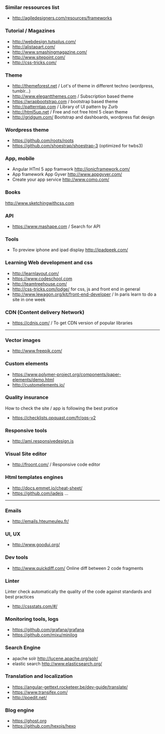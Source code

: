### Similar ressources list 

* http://agiledesigners.com/resources/frameworks

### Tutorial / Magazines

* http://webdesign.tutsplus.com/ 
* http://alistapart.com/
* http://www.smashingmagazine.com/
* http://www.sitepoint.com/
* http://css-tricks.com/

### Theme 
* http://themeforest.net / Lot's of theme in different techno (wordpress, tumblr...)
* http://www.elegantthemes.com / Subscription based theme
* https://wrapbootstrap.com / bootstrap based theme
* http://patterntap.com / Library of UI pattern by Zurb 
* http://html5up.net / Free and not free html 5 clean theme
* http://gridgum.com/ Bootstrap and dashboards, wordpress flat design

### Wordpress theme 
* https://github.com/roots/roots
* https://github.com/shoestrap/shoestrap-3 (optimized for twbs3)

### App, mobile
* Angular HTml 5 app framwork http://ionicframework.com/
* App framework App Gyver http://www.appgyver.com/
* Create your app service http://www.como.com/

### Books 

http://www.sketchingwithcss.com

### API 

* https://www.mashape.com / Search for API


### Tools 

* To preview iphone and ipad display http://ipadpeek.com/ 

### Learning Web development and css
* http://learnlayout.com/
* https://www.codeschool.com
* http://teamtreehouse.com/
* http://css-tricks.com/lodge/ for css, js and front end in general 
* http://www.lewagon.org/kit/front-end-developer / In paris learn to do a site in one week


### CDN (Content delivery Network)

* https://cdnjs.com/ / To get CDN version of popular libraries

*****


### Vector images 

* http://www.freepik.com/

### Custom elements
* https://www.polymer-project.org/components/paper-elements/demo.html
* http://customelements.io/

### Quality insurance
How to check the site / app is following the best pratice

* https://checklists.opquast.com/fr/oqs-v2

### Responsive tools 

* http://ami.responsivedesign.is

### Visual Site editor

* http://froont.com/ / Responsive code editor



### Html templates engines 
* http://docs.emmet.io/cheat-sheet/
* https://github.com/jadejs
...


*****

### Emails 

* http://emails.hteumeuleu.fr/

### UI, UX 

* http://www.goodui.org/

### Dev tools 
* http://www.quickdiff.com/ Online diff between 2 code fragments

### Linter 

Linter check automatically the quality of the code against standards and best practices
* http://cssstats.com/#/

### Monitoring tools, logs
* https://github.com/grafana/grafana
* https://github.com/mixu/minilog

### Search Engine
* apache solr http://lucene.apache.org/solr/
* elastic search http://www.elasticsearch.org/


### Translation and localization 

* https://angular-gettext.rocketeer.be/dev-guide/translate/
* https://www.transifex.com/
* http://poedit.net/

### Blog engine

* https://ghost.org
* https://github.com/hexojs/hexo
